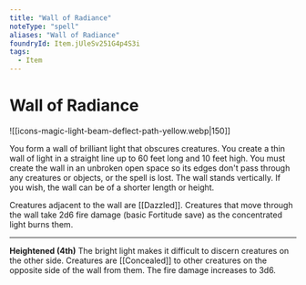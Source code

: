 ```yaml
---
title: "Wall of Radiance"
noteType: "spell"
aliases: "Wall of Radiance"
foundryId: Item.jUleSv251G4p4S3i
tags:
  - Item
---
```


# Wall of Radiance
![[icons-magic-light-beam-deflect-path-yellow.webp|150]]

You form a wall of brilliant light that obscures creatures. You create a thin wall of light in a straight line up to 60 feet long and 10 feet high. You must create the wall in an unbroken open space so its edges don't pass through any creatures or objects, or the spell is lost. The wall stands vertically. If you wish, the wall can be of a shorter length or height.

Creatures adjacent to the wall are [[Dazzled]]. Creatures that move through the wall take 2d6 fire damage (basic Fortitude save) as the concentrated light burns them.

* * *

**Heightened (4th)** The bright light makes it difficult to discern creatures on the other side. Creatures are [[Concealed]] to other creatures on the opposite side of the wall from them. The fire damage increases to 3d6.
